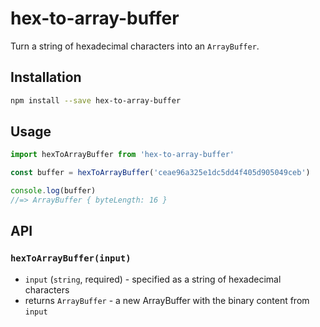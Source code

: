 # hex-to-array-buffer

Turn a string of hexadecimal characters into an `ArrayBuffer`.

## Installation

```sh
npm install --save hex-to-array-buffer
```

## Usage

```js
import hexToArrayBuffer from 'hex-to-array-buffer'

const buffer = hexToArrayBuffer('ceae96a325e1dc5dd4f405d905049ceb')

console.log(buffer)
//=> ArrayBuffer { byteLength: 16 }
```

## API

### `hexToArrayBuffer(input)`

- `input` (`string`, required) - specified as a string of hexadecimal characters
- returns `ArrayBuffer` - a new ArrayBuffer with the binary content from `input`
